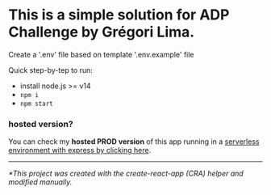 # This is a simple solution for ADP Challenge by Grégori Lima.

Create a '.env' file based on template '.env.example' file

Quick step-by-tep to run:
- install node.js >= v14
- `npm i`
- `npm start`


### hosted version?
You can check my **hosted PROD version** of this app running in a [serverless environment with express by clicking here](https://adp-challenge.deta.dev).

-------

*\*This project was created with the create-react-app (CRA) helper and modified manually.*